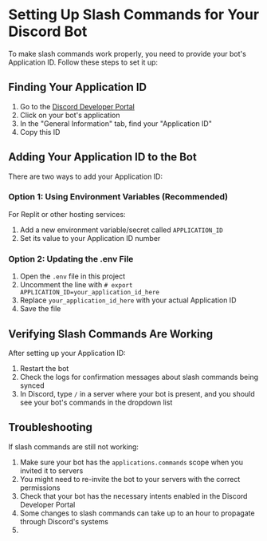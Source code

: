 # Setting Up Slash Commands for Your Discord Bot

To make slash commands work properly, you need to provide your bot's Application ID. Follow these steps to set it up:

## Finding Your Application ID

1. Go to the [Discord Developer Portal](https://discord.com/developers/applications)
2. Click on your bot's application
3. In the "General Information" tab, find your "Application ID"
4. Copy this ID

## Adding Your Application ID to the Bot

There are two ways to add your Application ID:

### Option 1: Using Environment Variables (Recommended)

For Replit or other hosting services:
1. Add a new environment variable/secret called `APPLICATION_ID`
2. Set its value to your Application ID number

### Option 2: Updating the .env File

1. Open the `.env` file in this project
2. Uncomment the line with `# export APPLICATION_ID=your_application_id_here`
3. Replace `your_application_id_here` with your actual Application ID
4. Save the file

## Verifying Slash Commands Are Working

After setting up your Application ID:

1. Restart the bot
2. Check the logs for confirmation messages about slash commands being synced
3. In Discord, type `/` in a server where your bot is present, and you should see your bot's commands in the dropdown list

## Troubleshooting

If slash commands are still not working:

1. Make sure your bot has the `applications.commands` scope when you invited it to servers
2. You might need to re-invite the bot to your servers with the correct permissions
3. Check that your bot has the necessary intents enabled in the Discord Developer Portal
4. Some changes to slash commands can take up to an hour to propagate through Discord's systems
5. 
